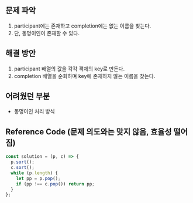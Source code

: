 ## 문제 파악

1. participant에는 존재하고 completion에는 없는 이름을 찾는다.
2. 단, 동명이인이 존재할 수 있다.

## 해결 방안

1. participant 배열의 값을 각각 객체의 key로 만든다.
2. completion 배열을 순회하며 key에 존재하지 않는 이름을 찾는다.

## 어려웠던 부분

- 동명이인 처리 방식

## Reference Code (문제 의도와는 맞지 않음, 효율성 떨어짐)

```js
const solution = (p, c) => {
  p.sort();
  c.sort();
  while (p.length) {
    let pp = p.pop();
    if (pp !== c.pop()) return pp;
  }
};
```

